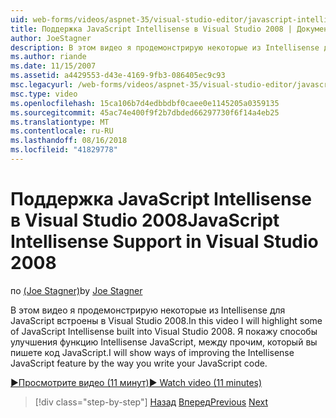 ```yaml
---
uid: web-forms/videos/aspnet-35/visual-studio-editor/javascript-intellisense-support-in-visual-studio-2008
title: Поддержка JavaScript Intellisense в Visual Studio 2008 | Документация Майкрософт
author: JoeStagner
description: В этом видео я продемонстрирую некоторые из Intellisense для JavaScript встроены в Visual Studio 2008. Я покажу способы улучшения функции Intellisense JavaScript...
ms.author: riande
ms.date: 11/15/2007
ms.assetid: a4429553-d43e-4169-9fb3-086405ec9c93
msc.legacyurl: /web-forms/videos/aspnet-35/visual-studio-editor/javascript-intellisense-support-in-visual-studio-2008
msc.type: video
ms.openlocfilehash: 15ca106b7d4edbbdbf0caee0e1145205a0359135
ms.sourcegitcommit: 45ac74e400f9f2b7dbded66297730f6f14a4eb25
ms.translationtype: MT
ms.contentlocale: ru-RU
ms.lasthandoff: 08/16/2018
ms.locfileid: "41829778"
---
```

<a name="javascript-intellisense-support-in-visual-studio-2008"></a><span data-ttu-id="22221-104">Поддержка JavaScript Intellisense в Visual Studio 2008</span><span class="sxs-lookup"><span data-stu-id="22221-104">JavaScript Intellisense Support in Visual Studio 2008</span></span>
====================
<span data-ttu-id="22221-105">по [(Joe Stagner)](https://github.com/JoeStagner)</span><span class="sxs-lookup"><span data-stu-id="22221-105">by [Joe Stagner](https://github.com/JoeStagner)</span></span>

<span data-ttu-id="22221-106">В этом видео я продемонстрирую некоторые из Intellisense для JavaScript встроены в Visual Studio 2008.</span><span class="sxs-lookup"><span data-stu-id="22221-106">In this video I will highlight some of JavaScript Intellisense built into Visual Studio 2008.</span></span> <span data-ttu-id="22221-107">Я покажу способы улучшения функцию Intellisense JavaScript, между прочим, который вы пишете код JavaScript.</span><span class="sxs-lookup"><span data-stu-id="22221-107">I will show ways of improving the Intellisense JavaScript feature by the way you write your JavaScript code.</span></span>

[<span data-ttu-id="22221-108">&#9654;Просмотрите видео (11 минут)</span><span class="sxs-lookup"><span data-stu-id="22221-108">&#9654; Watch video (11 minutes)</span></span>](https://channel9.msdn.com/Blogs/ASP-NET-Site-Videos/javascript-intellisense-support-in-visual-studio-2008)

> [!div class="step-by-step"]
> <span data-ttu-id="22221-109">[Назад](new-designer-support-in-visual-studio-2008.md)
> [Вперед](javascript-debugging-in-visual-studio-2008.md)</span><span class="sxs-lookup"><span data-stu-id="22221-109">[Previous](new-designer-support-in-visual-studio-2008.md)
[Next](javascript-debugging-in-visual-studio-2008.md)</span></span>
